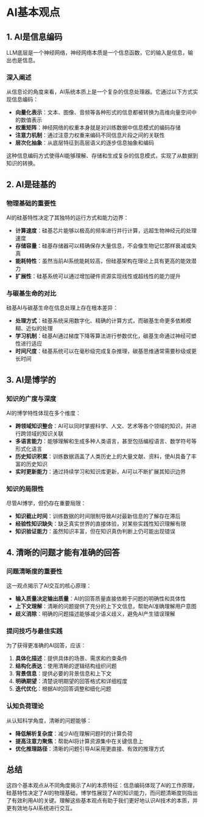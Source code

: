 <!---
markmeta_author: titlwind
markmeta_date: 2025-08-03
markmeta_title: AI基本观点
markmeta_categories: ai
markmeta_tags: ai
-->

# AI基本观点

## 1. AI是信息编码

LLM底层是一个神经网络，神经网络本质是一个信息函数，它的输入是信息，输出也是信息。

### 深入阐述

从信息论的角度来看，AI系统本质上是一个复杂的信息处理器。它通过以下方式实现信息编码：

- **向量化表示**：文本、图像、音频等各种形式的信息都被转换为高维向量空间中的数值表示
- **权重矩阵**：神经网络的权重本身就是对训练数据中信息模式的编码存储
- **注意力机制**：通过注意力权重来编码不同信息片段之间的关联性
- **层次化抽象**：从底层特征到高层语义的逐步信息抽象和编码

这种信息编码方式使得AI能够理解、存储和生成复杂的信息模式，实现了从数据到知识的转换。

## 2. AI是硅基的

### 物理基础的重要性

AI的硅基特性决定了其独特的运行方式和能力边界：

- **计算速度**：硅基芯片能够以极高的频率进行并行计算，远超生物神经元的处理速度
- **存储容量**：硅基存储器可以精确保存大量信息，不会像生物记忆那样衰减或失真
- **能耗特性**：虽然当前AI系统能耗较高，但硅基架构在理论上具有更高的能效潜力
- **扩展性**：硅基系统可以通过增加硬件资源实现线性或超线性的能力提升

### 与碳基生命的对比

硅基AI与碳基生命在信息处理上存在根本差异：
- **处理方式**：硅基系统采用数字化、精确的计算方式，而碳基生命更多依赖模糊、近似的处理
- **学习机制**：硅基AI通过梯度下降等算法进行参数优化，碳基生命通过神经可塑性进行适应
- **时间尺度**：硅基系统可以在毫秒级完成复杂推理，碳基思维通常需要秒级或更长时间

## 3. AI是博学的

### 知识的广度与深度

AI的博学特性体现在多个维度：

- **跨领域知识整合**：AI可以同时掌握科学、人文、艺术等各个领域的知识，并进行跨领域的知识关联
- **多语言能力**：能够理解和生成多种人类语言，甚至包括编程语言、数学符号等形式化语言
- **历史知识积累**：训练数据涵盖了人类历史上的大量文献、资料，使AI具备了丰富的历史知识
- **实时更新能力**：通过持续学习和知识库更新，AI可以不断扩展其知识边界

### 知识的局限性

尽管AI博学，但仍存在重要局限：
- **知识截止时间**：训练数据的时间限制导致AI对最新信息的了解存在滞后
- **经验性知识缺失**：缺乏真实世界的直接体验，对某些实践性知识理解有限
- **知识验证能力**：虽然知识丰富，但在知识真伪判断上仍可能出现错误

## 4. 清晰的问题才能有准确的回答

### 问题清晰度的重要性

这一观点揭示了AI交互的核心原理：

- **输入质量决定输出质量**：AI的回答质量直接依赖于问题的明确性和具体性
- **上下文理解**：清晰的问题提供了充分的上下文信息，帮助AI准确理解用户意图
- **歧义消除**：明确的问题描述能够减少语义歧义，避免AI产生错误理解

### 提问技巧与最佳实践

为了获得更准确的AI回答，应该：

1. **具体化描述**：提供具体的场景、需求和约束条件
2. **结构化表达**：使用清晰的逻辑结构组织问题
3. **背景信息**：提供必要的背景信息和上下文
4. **明确期望**：清楚说明期望的回答格式和详细程度
5. **迭代优化**：根据AI的回答调整和细化问题

### 认知负荷理论

从认知科学角度，清晰的问题能够：
- **降低解析复杂度**：减少AI在理解问题时的计算负荷
- **提高注意力聚焦**：帮助AI将计算资源集中在关键信息上
- **优化推理路径**：清晰的问题引导AI采用更直接、有效的推理方式

## 总结

这四个基本观点从不同角度揭示了AI的本质特征：信息编码体现了AI的工作原理，硅基特性决定了AI的物理基础，博学性展现了AI的知识能力，而问题清晰度则指出了有效利用AI的关键。理解这些基本观点有助于我们更好地认识AI技术的本质，并更有效地与AI系统进行交互。


